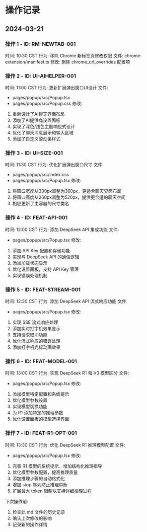 # 操作记录

## 2024-03-21

### 操作 1 - ID: RM-NEWTAB-001
时间: 10:30 CST
行为: 移除 Chrome 新标签页修改权限
文件: chrome-extension/manifest.ts
修改: 删除 chrome_url_overrides 配置项

### 操作 2 - ID: UI-AIHELPER-001
时间: 11:00 CST
行为: 更新扩展弹出窗口UI设计
文件: 
- pages/popup/src/Popup.tsx
- pages/popup/src/Popup.css
修改: 
1. 重新设计了AI聊天界面布局
2. 添加了AI提供商设置面板
3. 实现了深色/浅色主题响应式设计
4. 优化了聊天消息展示和输入区域
5. 添加了自定义滚动条样式

### 操作 3 - ID: UI-SIZE-001
时间: 11:30 CST
行为: 优化扩展弹出窗口尺寸
文件: 
- pages/popup/src/index.css
- pages/popup/src/Popup.tsx
修改:
1. 将窗口宽度从300px调整为360px，更适合聊天界面布局
2. 将窗口高度从260px调整为520px，提供更合适的聊天空间
3. 相应更新了主容器的尺寸类名

### 操作 4 - ID: FEAT-API-001
时间: 12:00 CST
行为: 添加 DeepSeek API 集成功能
文件: 
- pages/popup/src/Popup.tsx
修改:
1. 添加 API Key 配置和存储功能
2. 实现与 DeepSeek API 的通信逻辑
3. 添加加载状态显示
4. 优化设置面板，支持 API Key 管理
5. 实现错误处理机制

### 操作 5 - ID: FEAT-STREAM-001
时间: 12:30 CST
行为: 添加 DeepSeek API 流式响应功能
文件: 
- pages/popup/src/Popup.tsx
修改:
1. 实现 SSE 流式响应处理
2. 添加实时打字机效果显示
3. 支持请求取消功能
4. 优化流式响应的错误处理
5. 添加打字机光标动画效果

### 操作 6 - ID: FEAT-MODEL-001
时间: 13:00 CST
行为: 实现 DeepSeek R1 和 V3 模型区分
文件: 
- pages/popup/src/Popup.tsx
修改:
1. 添加模型特定配置和系统提示
2. 优化模型参数设置
3. 实现模型切换功能
4. 为 R1 添加特定的推理参数
5. 优化设置面板的模型选择界面

### 操作 7 - ID: FEAT-R1-OPT-001
时间: 13:30 CST
行为: 优化 DeepSeek R1 推理模型配置
文件: 
- pages/popup/src/Popup.tsx
修改:
1. 完善 R1 模型的系统提示，增加结构化推理指导
2. 优化模型参数配置，提高推理质量
3. 添加推理步骤的自动格式化
4. 增加 stop 序列防止推理中断
5. 扩展最大 token 限制以支持详细推理过程

下次操作前:
1. 检查此 md 文件的历史记录
2. 确认上次修改的影响
3. 记录新的操作详情 